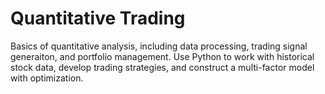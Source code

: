 # Quantitative Trading

Basics of quantitative analysis, including data processing, trading signal generaiton, and portfolio management. Use Python to work with historical stock data, develop trading strategies, and construct a multi-factor model with optimization. 